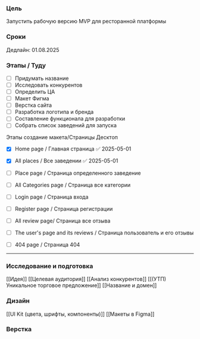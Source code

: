 ### Цель
Запустить рабочую версию MVP для ресторанной платформы

### Сроки
Дедлайн: 01.08.2025

###  Этапы / Туду
- [ ] Придумать название
- [ ] Исследовать конкурентов
- [ ] Определить ЦА
- [ ] Макет Фигма 
- [ ] Верстка сайта
- [ ] Разработка логотипа и бренда
- [ ] Составление функционала для разработки
- [ ] Собрать список заведений для запуска

Этапы создание макета/Страницы
	Десктоп
	
- [x] Home page / Главная страница ✅ 2025-05-01
- [x] All places / Все заведении ✅ 2025-05-01
- [ ] Place page / Страница определенного заведение
- [ ] All Categories page / Страница все категории
- [ ] Login page / Страница входа
- [ ] Register page / Страница регистрации
- [ ] All review page/ Страница все отзыва
- [ ] The user's page and its reviews / Страница пользователь и его отзывы
- [ ] 404 page / Страница 404




---
### Исследование и подготовка
[[Идея]]
[[Целевая аудитория]]
[[Анализ конкурентов]]
[[(УТП) Уникальное торговое предложение]]
[[Название и домен]]


### Дизайн
[[UI Kit (цвета, шрифты, компоненты)]]
[[Макеты в Figma]]

### Верстка






